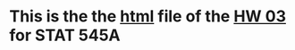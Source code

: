 # This is the  the [html](https://stat545-ubc-hw-2019-20.github.io/stat545-hw-minsisung/HW_03/HW_03.html) file of the [HW 03](https://stat545.stat.ubc.ca/evaluation/hw03/hw03/) for STAT 545A


